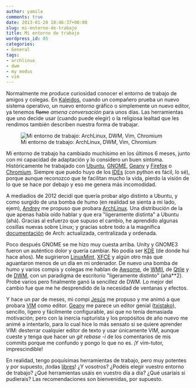 ```yaml
---
author: yamila
comments: true
date: 2013-01-20 18:46:37+00:00
slug: mi-entorno-de-trabajo
title: Mi entorno de trabajo
wordpress_id: 85
categories:
- General
tags:
- archlinux
- dwm
- my modus
- vim
---
```


Normalmente me produce curiosidad conocer el entorno de trabajo de amigos y colegas. En [Kaleidos](http://kaleidos.net), cuando un compañero prueba un nuevo sistema operativo, un nuevo entorno gráfico o simplemente un nuevo editor, ya tenemos <del>flame</del> _amena conversación_ para unos días. Las herramientas que uno decide usar (cuando puede elegir) o la religiosa lealtad que les rendimos también describen nuestra forma de trabajar.

<figure>
  <img src="/images/2013/01/mientorno.jpg"
       alt="Mi entorno de trabajo: ArchLinux, DWM, Vim, Chromium" />
  <figcaption>Mi entorno de trabajo: ArchLinux, DWM, Vim, Chromium</figcaption>
</figure>

<!-- more -->

Mi entorno de trabajo ha cambiado muchísimo en los últimos 6 meses, junto con mi capacidad de adaptación y lo considero un buen síntoma. Históricamente he trabajado con [Ubuntu](http://ubuntu.com), [GNOME](http://gnome.org), [Geany](http://geany.org) y [Firefox](http://www.mozilla.org/en-US/) o [Chromium](http://chromium.org). Siempre que puedo huyo de los [IDEs](http://en.wikipedia.org/wiki/Integrated_development_environment) (con python es fácil, lo sé), porque aunque reconozco que te facilitan mucho la vida, pierdo la visión de lo que se hace por debajo y eso me genera más incomodidad.

A mediadios de 2012 decidí que quería probar algo distinto a Ubuntu, y como surgido de una bomba de humo (en realidad se sienta a mi lado, ejem), [Andrey](http://niwi.be) me propuso que probara [ArchLinux](http://archlinux.org). Una distribución de la que apenas había oído hablar y que era "ligeramente distinta" a Ubuntu (ahá). Gracias al esfuerzo que supuso el cambio, he aprendido algunas cosillas nuevas sobre Linux; y gracias sobre todo a la magnífica [documentación](http://wiki.archlinux.org) de Arch: actualizada, centralizada y ordenada.

Poco después GNOME se me hizo muy cuesta arriba. Unity y GNOME3 fueron un auténtico dolor y quería cambiar. No podía ser [KDE](http://kde.org) (de donde hui hace años). Me sugirieron [LinuxMint](http://www.linuxmint.com/), [XFCE](http://www.xfce.org/) y algún otro más que aguantaron menos de un día en mi ordenador. De nuevo una bomba de humo y varios compis y colegas me hablan de [Awsome](http://awesome.naquadah.org/), de [WMII](https://code.google.com/p/wmii/), de [Qtile](http://qtile.org/) y de [DWM](http://dwm.suckless.org/), con un paradigma de escritorio "ligeramente distinto" (ahá**2). Probé varios pero finalmente ganó la sencillez de DWM. Lo mejor del cambio fue que me he desprendido de la necesidad de ventanas y efectos.

Y hace un par de meses, mi compi [Jesús](http://twitter.com/jespinog) me propuso y me animó a que probara [VIM](http://www.vim.org/) como editor. [Geany](http://geany.org/) me parece un editor genial ([txistako](http://chistaco-or-not.cloudfoundry.com/)), sencillo, ligero y fácilmente configurable, así que no tenía demasiada motivación; pero con la inercia rupturista y los propósitos de año nuevo me animé a intentarlo, para lo cual hice lo más sensato si se quiere aprender VIM: desterrar cualquier editor de texto y usar únicamente VIM, aunque cueste y tenga que hacer un _git rebase -i_ de los comentarios de mis commits porque me confundo y pongo lo que no es. ¡Y vim-tutor, imprescindible!

En realidad, tengo poquísimas herramientas de trabajo, pero muy potentes y por supuesto, ¡todas [libres](http://en.wikipedia.org/wiki/Open_source)! ¿Y vosotros? ¿Podéis elegir vuestro entorno de trabajo? ¿Qué herramientas usáis en vuestro día a día? ¿Qué usaríais si pudierais? Las recomendaciones son bienvenidas, por supuesto.
